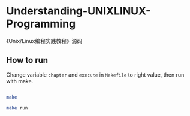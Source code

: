 # Understanding-UNIXLINUX-Programming

《Unix/Linux编程实践教程》源码


## How to run

Change variable `chapter` and `execute` in `Makefile` to right value, then run with make.

```bash

make

make run

```

